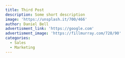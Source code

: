 ```yaml
---
title: Third Post
description: Some short description
image: 'https://unsplash.it/700/466'
author: Daniel Bell
advertisment_link: 'https://google.com'
advertisment_image: 'https://fillmurray.com/728/90'
categories:
  - Sales
  - Marketing
---
```

